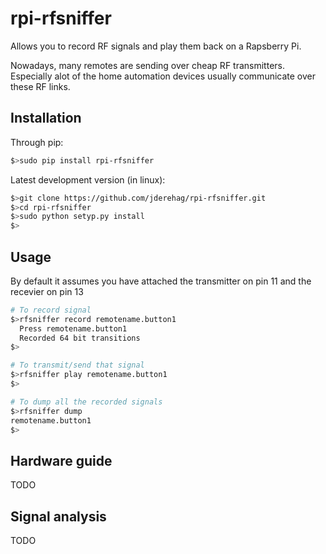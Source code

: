 # rpi-rfsniffer

Allows you to record RF signals and play them back on a Rapsberry Pi.

Nowadays, many remotes are sending over cheap RF transmitters. Especially
alot of the home automation devices usually communicate over these RF links.

## Installation

Through pip:
```bash
$>sudo pip install rpi-rfsniffer
```

Latest development version (in linux):
```bash
$>git clone https://github.com/jderehag/rpi-rfsniffer.git
$>cd rpi-rfsniffer
$>sudo python setyp.py install
$>
```

## Usage
By default it assumes you have attached the transmitter on pin 11 and the
recevier on pin 13

```bash
# To record signal
$>rfsniffer record remotename.button1
  Press remotename.button1
  Recorded 64 bit transitions
$>

# To transmit/send that signal
$>rfsniffer play remotename.button1
$>

# To dump all the recorded signals
$>rfsniffer dump
remotename.button1
$>
```


## Hardware guide
TODO


## Signal analysis
TODO

